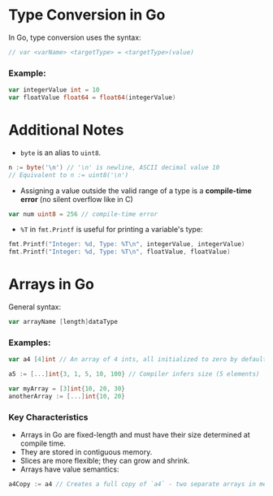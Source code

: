 # Type Conversion in Go

In Go, type conversion uses the syntax:

```go
// var <varName> <targetType> = <targetType>(value)
```

### Example:

```go
var integerValue int = 10
var floatValue float64 = float64(integerValue)
```

# Additional Notes

- `byte` is an alias to `uint8`.

```go
n := byte('\n') // '\n' is newline, ASCII decimal value 10
// Equivalent to n := uint8('\n')
```

- Assigning a value outside the valid range of a type is a **compile-time error** (no silent overflow
  like in C)

```go
var num uint8 = 256 // compile-time error
```

- `%T` in `fmt.Printf` is useful for printing a variable's type:

```go
fmt.Printf("Integer: %d, Type: %T\n", integerValue, integerValue)
fmt.Printf("Integer: %d, Type: %T\n", floatValue, floatValue)
```

# Arrays in Go

General syntax:

```go
var arrayName [length]dataType
```

### Examples:

```go
var a4 [4]int // An array of 4 ints, all initialized to zero by default

a5 := [...]int{3, 1, 5, 10, 100} // Compiler infers size (5 elements)

var myArray = [3]int{10, 20, 30}
anotherArray := [...]int{10, 20}
```

### Key Characteristics

- Arrays in Go are fixed-length and must have their size determined at compile time.
- They are stored in contiguous memory.
- Slices are more flexible; they can grow and shrink.
- Arrays have value semantics:

```go
a4Copy := a4 // Creates a full copy of `a4` - two separate arrays in memory.
```
